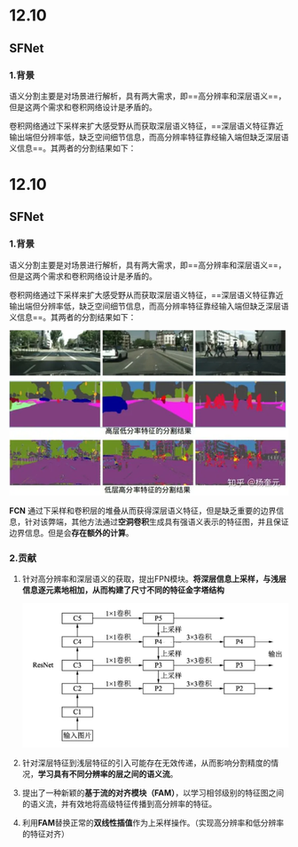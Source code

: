 # 12.10

## SFNet

### 1.背景

语义分割主要是对场景进行解析，具有两大需求，即==高分辨率和深层语义==，但是这两个需求和卷积网络设计是矛盾的。

卷积网络通过下采样来扩大感受野从而获取深层语义特征，==深层语义特征靠近输出端但分辨率低，缺乏空间细节信息，而高分辨率特征靠经输入端但缺乏深层语义信息==。其两者的分割结果如下：

# 12.10

## SFNet

### 1.背景

语义分割主要是对场景进行解析，具有两大需求，即==高分辨率和深层语义==，但是这两个需求和卷积网络设计是矛盾的。

卷积网络通过下采样来扩大感受野从而获取深层语义特征，==深层语义特征靠近输出端但分辨率低，缺乏空间细节信息，而高分辨率特征靠经输入端但缺乏深层语义信息==。其两者的分割结果如下：

![image-20201210100754702](%E8%AE%BA%E6%96%87%E6%96%87%E7%8C%AE.assets/image-20201210100754702.png)

**FCN** 通过下采样和卷积层的堆叠从而获得深层语义特征，但是缺乏重要的边界信息，针对该弊端，其他方法通过**空洞卷积**生成具有强语义表示的特征图，并且保证边界信息。但是会**存在额外的计算**。

### 2.贡献

1. 针对高分辨率和深层语义的获取，提出FPN模块。**将深层信息上采样，与浅层信息逐元素地相加，从而构建了尺寸不同的特征金字塔结构**

   ![image-20201210101432721](%E8%AE%BA%E6%96%87%E6%96%87%E7%8C%AE.assets/image-20201210101432721.png)

2. 针对深层特征到浅层特征的引入可能存在无效传递，从而影响分割精度的情况，**学习具有不同分辨率的层之间的语义流**。

3. 提出了一种新颖的**基于流的对齐模块（FAM）**，以学习相邻级别的特征图之间的语义流，并有效地将高级特征传播到高分辨率的特征。

4. 利用**FAM**替换正常的**双线性插值**作为上采样操作。（实现高分辨率和低分辨率的特征对齐）